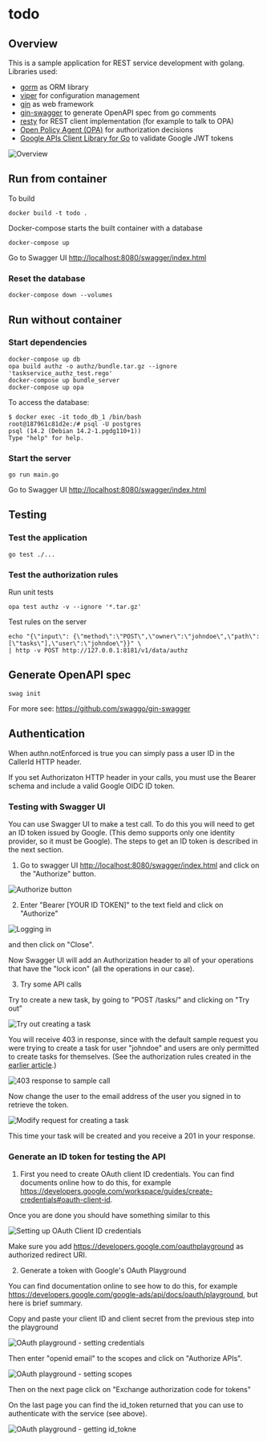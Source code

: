 # todo

## Overview

This is a sample application for REST service development with golang. Libraries used:

- [gorm](https://gorm.io/) as ORM library
- [viper](https://github.com/spf13/viper) for configuration management
- [gin](https://github.com/gin-gonic/gin) as web framework
- [gin-swagger](https://github.com/swaggo/gin-swagger) to generate OpenAPI spec from go comments
- [resty](https://github.com/go-resty/resty) for REST client implementation (for example to talk to OPA)
- [Open Policy Agent (OPA)](https://www.openpolicyagent.org/) for authorization decisions
- [Google APIs Client Library for Go](https://pkg.go.dev/google.golang.org/api) to validate Google JWT tokens

![Overview](assets/screenshot-swagger-ui.png?raw=true)

## Run from container

To build

`docker build -t todo .`

Docker-compose starts the built container with a database

`docker-compose up`

Go to Swagger UI <http://localhost:8080/swagger/index.html>

### Reset the database

`docker-compose down --volumes`

## Run without container

### Start dependencies

```shell
docker-compose up db
opa build authz -o authz/bundle.tar.gz --ignore 'taskservice_authz_test.rego'
docker-compose up bundle_server
docker-compose up opa
```

To access the database:

```shell
$ docker exec -it todo_db_1 /bin/bash
root@187961c81d2e:/# psql -U postgres
psql (14.2 (Debian 14.2-1.pgdg110+1))
Type "help" for help.
```

### Start the server

`go run main.go`

Go to Swagger UI <http://localhost:8080/swagger/index.html>

## Testing

### Test the application

`go test ./...`

### Test the authorization rules

Run unit tests

`opa test authz -v --ignore '*.tar.gz'`

Test rules on the server

```shell
echo "{\"input\": {\"method\":\"POST\",\"owner\":\"johndoe\",\"path\":[\"tasks\"],\"user\":\"johndoe\"}}" \
| http -v POST http://127.0.0.1:8181/v1/data/authz
```

## Generate OpenAPI spec

`swag init`

For more see: <https://github.com/swaggo/gin-swagger>

## Authentication

When authn.notEnforced is true you can simply pass a user ID in the CallerId HTTP header.

If you set Authorizaton HTTP header in your calls, you must use the Bearer schema and include a
valid Google OIDC ID token.

### Testing with Swagger UI

You can use Swagger UI to make a test call. To do this you will need to get an ID token issued by Google. (This demo supports only one identity provider, so it must be Google). The steps to get an ID token is described in the next section.

1. Go to swagger UI <http://localhost:8080/swagger/index.html> and click on the "Authorize" button.

![Authorize button](assets/screenshot-swagger-ui-authorize-button.png?raw=true)

2. Enter "Bearer [YOUR ID TOKEN]" to the text field and click on "Authorize"

![Logging in](assets/screenshot-swagger-ui-login.png?raw=true)

and then click on "Close".

Now Swagger UI will add an Authorization header to all of your operations that have the "lock icon" (all the operations in our case).

3. Try some API calls

Try to create a new task, by going to "POST /tasks/" and clicking on "Try out"

![Try out creating a task](assets/screenshot-swagger-ui-try-out.png?raw=true)

You will receive 403 in response, since with the default sample request you were trying to create a task for user "johndoe" and users are only permitted to create tasks for themselves. (See the authorization rules created in the [earlier article](https://medium.com/enlear-academy/open-policy-agent-opa-to-externalize-authorization-decisions-in-rest-api-implemented-in-go-faee67d29053#9dce).)

![403 response to sample call](assets/screenshot-swagger-ui-403.png?raw=true)

Now change the user to the email address of the user you signed in to retrieve the token.

![Modify request for creating a task](assets/screenshot-swagger-ui-modify-request.png?raw=true)

This time your task will be created and you receive a 201 in your response.

### Generate an ID token for testing the API

1. First you need to create OAuth client ID credentials. You can find documents online how to do this, for example <https://developers.google.com/workspace/guides/create-credentials#oauth-client-id>.

Once you are done you should have something similar to this

![Setting up OAuth Client ID credentials](assets/google-cloud-credentials-setup.png?raw=true)

Make sure you add <https://developers.google.com/oauthplayground> as authorized redirect URI.

2. Generate a token with Google's OAuth Playground

You can find documentation online to see how to do this, for example <https://developers.google.com/google-ads/api/docs/oauth/playground>, but here is brief summary.

Copy and paste your client ID and client secret from the previous step into the playground

![OAuth playground - setting credentials](assets/google-oauth-playground-settings.png?raw=true)

Then enter "openid email" to the scopes and click on "Authorize APIs".

![OAuth playground - setting scopes](assets/google-oauth-playground-scopes.png?raw=true)

Then on the next page click on "Exchange authorization code for tokens"

On the last page you can find the id_token returned that you can use to authenticate with the service (see above).

![OAuth playground - getting id_tokne](assets/google-oauth-playground-id-token.png?raw=true)
